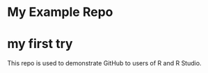 # My Example Repo
# my first try

This repo is used to demonstrate GitHub to users of R and R Studio.